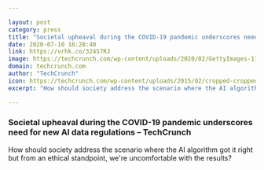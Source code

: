 ```yaml
---

layout: post
category: press
title: "Societal upheaval during the COVID-19 pandemic underscores need for new AI data regulations"
date: 2020-07-10 16:28:40
link: https://vrhk.co/324S7RJ
image: https://techcrunch.com/wp-content/uploads/2020/02/GettyImages-1169572297.jpg?w=600
domain: techcrunch.com
author: "TechCrunch"
icon: https://techcrunch.com/wp-content/uploads/2015/02/cropped-cropped-favicon-gradient.png?w=180
excerpt: "How should society address the scenario where the AI algorithm got it right but from an ethical standpoint, we're uncomfortable with the results?"

---
```


### Societal upheaval during the COVID-19 pandemic underscores need for new AI data regulations – TechCrunch

How should society address the scenario where the AI algorithm got it right but from an ethical standpoint, we're uncomfortable with the results?